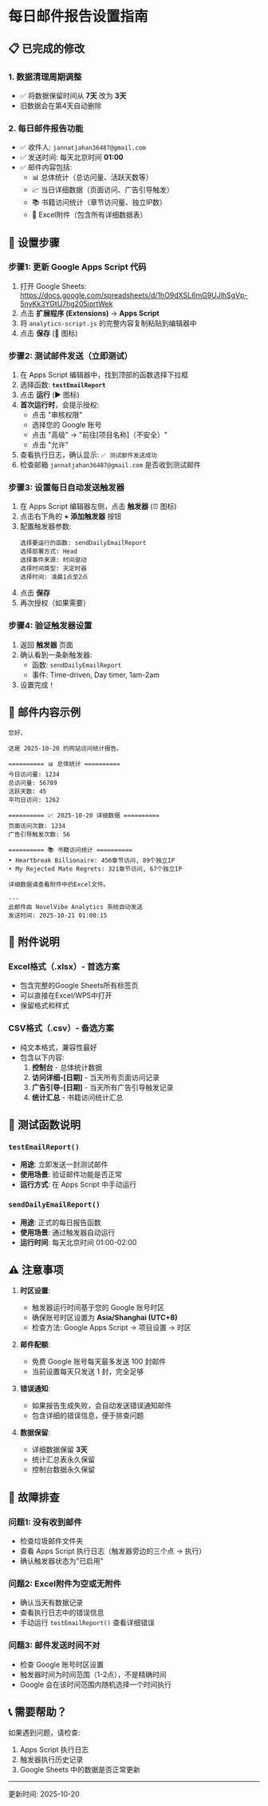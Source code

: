 # 每日邮件报告设置指南

## 📋 已完成的修改

### 1. 数据清理周期调整
- ✅ 将数据保留时间从 **7天** 改为 **3天**
- 旧数据会在第4天自动删除

### 2. 每日邮件报告功能
- ✅ 收件人: `jannatjahan36487@gmail.com`
- ✅ 发送时间: 每天北京时间 **01:00**
- ✅ 邮件内容包括:
  - 📊 总体统计（总访问量、活跃天数等）
  - 📈 当日详细数据（页面访问、广告引导触发）
  - 📚 书籍访问统计（章节访问量、独立IP数）
  - 📎 Excel附件（包含所有详细数据表）

## 🚀 设置步骤

### 步骤1: 更新 Google Apps Script 代码

1. 打开 Google Sheets: https://docs.google.com/spreadsheets/d/1hO9dXSL6mG9UJlhSgVp-5nyKk3YGtU7hg205iortWek
2. 点击 **扩展程序 (Extensions)** → **Apps Script**
3. 将 `analytics-script.js` 的完整内容复制粘贴到编辑器中
4. 点击 **保存** (💾 图标)

### 步骤2: 测试邮件发送（立即测试）

1. 在 Apps Script 编辑器中，找到顶部的函数选择下拉框
2. 选择函数: **`testEmailReport`**
3. 点击 **运行** (▶️ 图标)
4. **首次运行时**，会提示授权:
   - 点击 "审核权限"
   - 选择您的 Google 账号
   - 点击 "高级" → "前往[项目名称]（不安全）"
   - 点击 "允许"
5. 查看执行日志，确认显示: `✅ 测试邮件发送成功`
6. 检查邮箱 `jannatjahan36487@gmail.com` 是否收到测试邮件

### 步骤3: 设置每日自动发送触发器

1. 在 Apps Script 编辑器左侧，点击 **触发器** (⏰ 图标)
2. 点击右下角的 **+ 添加触发器** 按钮
3. 配置触发器参数:
   ```
   选择要运行的函数: sendDailyEmailReport
   选择部署方式: Head
   选择事件来源: 时间驱动
   选择时间类型: 天定时器
   选择时间: 凌晨1点至2点
   ```
4. 点击 **保存**
5. 再次授权（如果需要）

### 步骤4: 验证触发器设置

1. 返回 **触发器** 页面
2. 确认看到一条新触发器:
   - 函数: `sendDailyEmailReport`
   - 事件: Time-driven, Day timer, 1am-2am
3. 设置完成！

## 📧 邮件内容示例

```
您好，

这是 2025-10-20 的网站访问统计报告。

========== 📊 总体统计 ==========
今日访问量: 1234
总访问量: 56789
活跃天数: 45
平均日访问: 1262

========== 📈 2025-10-20 详细数据 ==========
页面访问次数: 1234
广告引导触发次数: 56

========== 📚 书籍访问统计 ==========
• Heartbreak Billionaire: 456章节访问, 89个独立IP
• My Rejected Mate Regrets: 321章节访问, 67个独立IP

详细数据请查看附件中的Excel文件。

---
此邮件由 NovelVibe Analytics 系统自动发送
发送时间: 2025-10-21 01:00:15
```

## 📎 附件说明

### Excel格式（.xlsx）- 首选方案
- 包含完整的Google Sheets所有标签页
- 可以直接在Excel/WPS中打开
- 保留格式和样式

### CSV格式（.csv）- 备选方案
- 纯文本格式，兼容性最好
- 包含以下内容:
  1. **控制台** - 总体统计数据
  2. **访问详细-[日期]** - 当天所有页面访问记录
  3. **广告引导-[日期]** - 当天所有广告引导触发记录
  4. **统计汇总** - 书籍访问统计汇总

## 🧪 测试函数说明

### `testEmailReport()`
- **用途**: 立即发送一封测试邮件
- **使用场景**: 验证邮件功能是否正常
- **运行方式**: 在 Apps Script 中手动运行

### `sendDailyEmailReport()`
- **用途**: 正式的每日报告函数
- **使用场景**: 通过触发器自动运行
- **运行时间**: 每天北京时间 01:00-02:00

## ⚠️ 注意事项

1. **时区设置**: 
   - 触发器运行时间基于您的 Google 账号时区
   - 确保账号时区设置为 **Asia/Shanghai (UTC+8)**
   - 检查方法: Google Apps Script → 项目设置 → 时区

2. **邮件配额**: 
   - 免费 Google 账号每天最多发送 100 封邮件
   - 当前设置每天只发送 1 封，完全足够

3. **错误通知**: 
   - 如果报告生成失败，会自动发送错误通知邮件
   - 包含详细的错误信息，便于排查问题

4. **数据保留**: 
   - 详细数据保留 **3天**
   - 统计汇总表永久保留
   - 控制台数据永久保留

## 🔧 故障排查

### 问题1: 没有收到邮件
- 检查垃圾邮件文件夹
- 查看 Apps Script 执行日志（触发器旁边的三个点 → 执行）
- 确认触发器状态为"已启用"

### 问题2: Excel附件为空或无附件
- 确认当天有数据记录
- 查看执行日志中的错误信息
- 手动运行 `testEmailReport()` 查看详细错误

### 问题3: 邮件发送时间不对
- 检查 Google 账号时区设置
- 触发器时间为时间范围（1-2点），不是精确时间
- Google 会在该时间范围内随机选择一个时间执行

## 📞 需要帮助？

如果遇到问题，请检查:
1. Apps Script 执行日志
2. 触发器执行历史记录
3. Google Sheets 中的数据是否正常更新

---
更新时间: 2025-10-20
